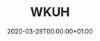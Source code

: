 ---
title: "WKUH"
subtitle: ""
summary: "A teaching university hospitals in Jeonbuk, South Korea. This DB does not have Covid-19 case. One of FEEDER-NET member"
owners:
  - organisation: "Wonkwang University Hospital"
    lead: "Jimyunk Park/Chungsoo Kim"
    alternate: "Seng Chan You,  Seongwon Lee"
country: "South Korea"
source_types: 
    - "General practice electronic health records"
omop: "CDM v5.3"
dbms: "Postgres"
patient_count: "1m"
has_covid: "N"
first_time: "No"
data_history: "1998-2018"
references: [""]

authors: 
    - "Jimyunk Park"
    - "Chungsoo Kim"
    - "Seng Chan You,  Seongwon Lee"
tags: []
categories: ["dataset"]
date: 2020-03-28T00:00:00+01:00
lastmod: 2020-03-28T00:00:00+01:00
featured: false
draft: false

links:
    - icon: globe
      icon_pack: fas
      name: More information
      url: ""
image:
      placement: 1
      caption: ""
      focal_point: ""
      preview_only: false
      alt_text: ""
projects: []
---